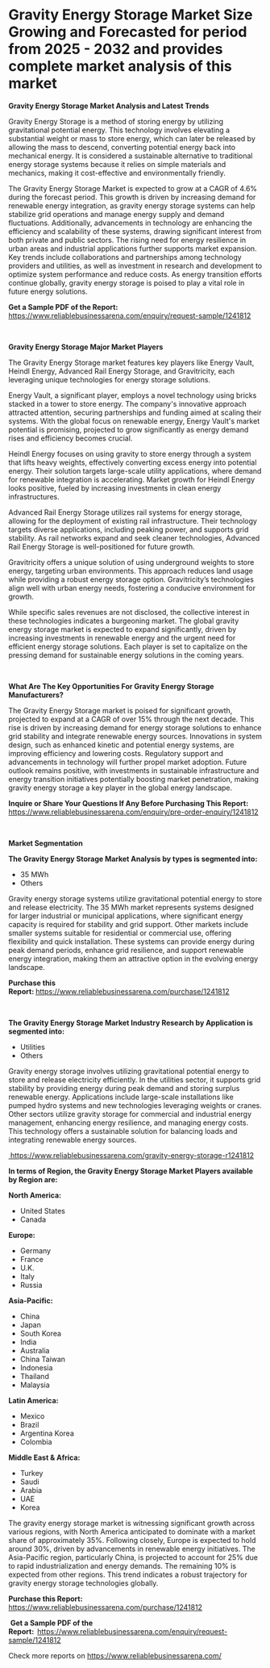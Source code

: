 <p><h1>Gravity Energy Storage Market Size Growing and Forecasted for period from 2025 - 2032 and provides complete market analysis of this market</h1></p><p><strong>Gravity Energy Storage Market Analysis and Latest Trends</strong></p>
<p><p>Gravity Energy Storage is a method of storing energy by utilizing gravitational potential energy. This technology involves elevating a substantial weight or mass to store energy, which can later be released by allowing the mass to descend, converting potential energy back into mechanical energy. It is considered a sustainable alternative to traditional energy storage systems because it relies on simple materials and mechanics, making it cost-effective and environmentally friendly.</p><p>The Gravity Energy Storage Market is expected to grow at a CAGR of 4.6% during the forecast period. This growth is driven by increasing demand for renewable energy integration, as gravity energy storage systems can help stabilize grid operations and manage energy supply and demand fluctuations. Additionally, advancements in technology are enhancing the efficiency and scalability of these systems, drawing significant interest from both private and public sectors. The rising need for energy resilience in urban areas and industrial applications further supports market expansion. Key trends include collaborations and partnerships among technology providers and utilities, as well as investment in research and development to optimize system performance and reduce costs. As energy transition efforts continue globally, gravity energy storage is poised to play a vital role in future energy solutions.</p></p>
<p><strong>Get a Sample PDF of the Report:&nbsp;</strong> <a href="https://www.reliablebusinessarena.com/enquiry/request-sample/1241812?utm_campaign=3566&utm_medium=2&utm_source=Github&utm_content=ia&utm_term=07042025&utm_id=gravity-energy-storage">https://www.reliablebusinessarena.com/enquiry/request-sample/1241812</a></p>
<p>&nbsp;</p>
<p><strong>Gravity Energy Storage Major Market Players</strong></p>
<p><p>The Gravity Energy Storage market features key players like Energy Vault, Heindl Energy, Advanced Rail Energy Storage, and Gravitricity, each leveraging unique technologies for energy storage solutions. </p><p>Energy Vault, a significant player, employs a novel technology using bricks stacked in a tower to store energy. The company's innovative approach attracted attention, securing partnerships and funding aimed at scaling their systems. With the global focus on renewable energy, Energy Vault's market potential is promising, projected to grow significantly as energy demand rises and efficiency becomes crucial. </p><p>Heindl Energy focuses on using gravity to store energy through a system that lifts heavy weights, effectively converting excess energy into potential energy. Their solution targets large-scale utility applications, where demand for renewable integration is accelerating. Market growth for Heindl Energy looks positive, fueled by increasing investments in clean energy infrastructures.</p><p>Advanced Rail Energy Storage utilizes rail systems for energy storage, allowing for the deployment of existing rail infrastructure. Their technology targets diverse applications, including peaking power, and supports grid stability. As rail networks expand and seek cleaner technologies, Advanced Rail Energy Storage is well-positioned for future growth. </p><p>Gravitricity offers a unique solution of using underground weights to store energy, targeting urban environments. This approach reduces land usage while providing a robust energy storage option. Gravitricity’s technologies align well with urban energy needs, fostering a conducive environment for growth.</p><p>While specific sales revenues are not disclosed, the collective interest in these technologies indicates a burgeoning market. The global gravity energy storage market is expected to expand significantly, driven by increasing investments in renewable energy and the urgent need for efficient energy storage solutions. Each player is set to capitalize on the pressing demand for sustainable energy solutions in the coming years.</p></p>
<p>&nbsp;</p>
<p><strong>What Are The Key Opportunities For Gravity Energy Storage Manufacturers?</strong></p>
<p><p>The Gravity Energy Storage market is poised for significant growth, projected to expand at a CAGR of over 15% through the next decade. This rise is driven by increasing demand for energy storage solutions to enhance grid stability and integrate renewable energy sources. Innovations in system design, such as enhanced kinetic and potential energy systems, are improving efficiency and lowering costs. Regulatory support and advancements in technology will further propel market adoption. Future outlook remains positive, with investments in sustainable infrastructure and energy transition initiatives potentially boosting market penetration, making gravity energy storage a key player in the global energy landscape.</p></p>
<p><strong>Inquire or Share Your Questions If Any Before Purchasing This Report:</strong> <a href="https://www.reliablebusinessarena.com/enquiry/pre-order-enquiry/1241812?utm_campaign=3566&utm_medium=2&utm_source=Github&utm_content=ia&utm_term=07042025&utm_id=gravity-energy-storage">https://www.reliablebusinessarena.com/enquiry/pre-order-enquiry/1241812</a></p>
<p>&nbsp;</p>
<p><strong>Market Segmentation</strong></p>
<p><strong>The Gravity Energy Storage Market Analysis by types is segmented into:</strong></p>
<p><ul><li>35 MWh</li><li>Others</li></ul></p>
<p><p>Gravity energy storage systems utilize gravitational potential energy to store and release electricity. The 35 MWh market represents systems designed for larger industrial or municipal applications, where significant energy capacity is required for stability and grid support. Other markets include smaller systems suitable for residential or commercial use, offering flexibility and quick installation. These systems can provide energy during peak demand periods, enhance grid resilience, and support renewable energy integration, making them an attractive option in the evolving energy landscape.</p></p>
<p><strong>Purchase this Report:&nbsp;</strong><a href="https://www.reliablebusinessarena.com/purchase/1241812?utm_campaign=3566&utm_medium=2&utm_source=Github&utm_content=ia&utm_term=07042025&utm_id=gravity-energy-storage">https://www.reliablebusinessarena.com/purchase/1241812</a></p>
<p>&nbsp;</p>
<p><strong>The Gravity Energy Storage Market Industry Research by Application is segmented into:</strong></p>
<p><ul><li>Utilities</li><li>Others</li></ul></p>
<p><p>Gravity energy storage involves utilizing gravitational potential energy to store and release electricity efficiently. In the utilities sector, it supports grid stability by providing energy during peak demand and storing surplus renewable energy. Applications include large-scale installations like pumped hydro systems and new technologies leveraging weights or cranes. Other sectors utilize gravity storage for commercial and industrial energy management, enhancing energy resilience, and managing energy costs. This technology offers a sustainable solution for balancing loads and integrating renewable energy sources.</p></p>
<p><a href="https://www.reliablebusinessarena.com/gravity-energy-storage-r1241812?utm_campaign=3566&utm_medium=2&utm_source=Github&utm_content=ia&utm_term=07042025&utm_id=gravity-energy-storage">&nbsp;https://www.reliablebusinessarena.com/gravity-energy-storage-r1241812</a></p>
<p><strong>In terms of Region, the Gravity Energy Storage Market Players available by Region are:</strong></p>
<p>
    <p> <strong> North America: </strong>
        <ul>
            <li>United States</li>
            <li>Canada</li>
        </ul>
        </p> 
    <p> <strong> Europe: </strong>
        <ul>
            <li>Germany</li>
            <li>France</li>
            <li>U.K.</li>
            <li>Italy</li>
            <li>Russia</li>
        </ul>
        </p> 
    <p> <strong> Asia-Pacific: </strong>
        <ul>
            <li>China</li>
            <li>Japan</li>
            <li>South Korea</li>
            <li>India</li>
            <li>Australia</li>
            <li>China Taiwan</li>
            <li>Indonesia</li>
            <li>Thailand</li>
            <li>Malaysia</li>
        </ul>
        </p> 
    <p> <strong> Latin America: </strong>
        <ul>
            <li>Mexico</li>
            <li>Brazil</li>
            <li>Argentina Korea</li>
            <li>Colombia</li>
        </ul>
        </p> 
    <p> <strong> Middle East & Africa: </strong>
        <ul>
            <li>Turkey</li>
            <li>Saudi</li>
            <li>Arabia</li>
            <li>UAE</li>
            <li>Korea</li>
        </ul>
    </p>
    </p>
<p><p>The gravity energy storage market is witnessing significant growth across various regions, with North America anticipated to dominate with a market share of approximately 35%. Following closely, Europe is expected to hold around 30%, driven by advancements in renewable energy initiatives. The Asia-Pacific region, particularly China, is projected to account for 25% due to rapid industrialization and energy demands. The remaining 10% is expected from other regions. This trend indicates a robust trajectory for gravity energy storage technologies globally.</p></p>
<p><strong>Purchase this Report: </strong><a href="https://www.reliablebusinessarena.com/purchase/1241812?utm_campaign=3566&utm_medium=2&utm_source=Github&utm_content=ia&utm_term=07042025&utm_id=gravity-energy-storage">https://www.reliablebusinessarena.com/purchase/1241812</a></p>
<p>&nbsp;<strong>Get a Sample PDF of the Report:&nbsp;&nbsp;</strong><a href="https://www.reliablebusinessarena.com/enquiry/request-sample/1241812?utm_campaign=3566&utm_medium=2&utm_source=Github&utm_content=ia&utm_term=07042025&utm_id=gravity-energy-storage">https://www.reliablebusinessarena.com/enquiry/request-sample/1241812</a></p>
<p><strong></strong></p>
<p>Check more reports on <a href="https://www.reliablebusinessarena.com/?utm_campaign=3566&utm_medium=2&utm_source=Github&utm_content=ia&utm_term=07042025&utm_id=gravity-energy-storage">https://www.reliablebusinessarena.com/</a></p>